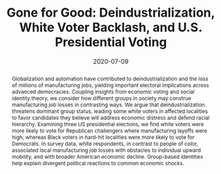 ---
# Documentation: https://sourcethemes.com/academic/docs/managing-content/

title: "Gone for Good: Deindustrialization, White Voter Backlash, and U.S. Presidential Voting"
authors: ["Leonardo Baccini", "Stephen Weymouth"]
date: 2020-07-09
doi: ""

# Schedule page publish date (NOT publication's date).
#publishDate: 2020-07-01T22:11:49+01:00

# Publication type.
# Legend: 0 = Uncategorized; 1 = Conference paper; 2 = Journal article;
# 3 = Preprint / Working Paper; 4 = Report; 5 = Book; 6 = Book section;
# 7 = Thesis; 8 = Patent
publication_types: ["1"]

# Publication name and optional abbreviated publication name.
publication: "Forthcoming, ***American Political Science Review***"
publication_short: ""

abstract: "Globalization and automation have contributed to deindustrialization and the loss of millions of manufacturing jobs, yielding important electoral implications across advanced democracies. Coupling insights from economic voting and social identity theory, we consider how different groups in society may construe manufacturing job losses in contrasting ways. We argue that deindustrialization threatens dominant group status, leading some white voters in affected localities to favor candidates they believe will address economic distress and defend racial hierarchy. Examining three US presidential elections, we find white voters were more likely to vote for Republican challengers where manufacturing layoffs were high, whereas Black voters in hard-hit localities were more likely to vote for Democrats. In survey data, white respondents, in contrast to people of color, associated local manufacturing job losses with obstacles to individual upward mobility, and with broader American economic decline. Group-based identities help explain divergent political reactions to common economic shocks."

# Summary. An optional shortened abstract.
summary: "We argue that deindustrialization is central to the white voter backlash that culminated in the election of Donald Trump."

tags: []
categories: []
featured: false

# Custom links (optional).
#   Uncomment and edit lines below to show custom links.
links:
- name: PDF
  url: files/BW_2020.pdf

url_pdf:
url_code:
url_dataset:
url_poster:
url_project:
url_slides:
url_source:
url_video:

# Featured image
# To use, add an image named `featured.jpg/png` to your page's folder.
# Focal points: Smart, Center, TopLeft, Top, TopRight, Left, Right, BottomLeft, Bottom, BottomRight.
image:
  caption: ""
  focal_point: ""
  preview_only: false

# Associated Projects (optional).
#   Associate this publication with one or more of your projects.
#   Simply enter your project's folder or file name without extension.
#   E.g. `internal-project` references `content/project/internal-project/index.md`.
#   Otherwise, set `projects: []`.
projects: []

# Slides (optional).
#   Associate this publication with Markdown slides.
#   Simply enter your slide deck's filename without extension.
#   E.g. `slides: "example"` references `content/slides/example/index.md`.
#   Otherwise, set `slides: ""`.
slides: ""
---